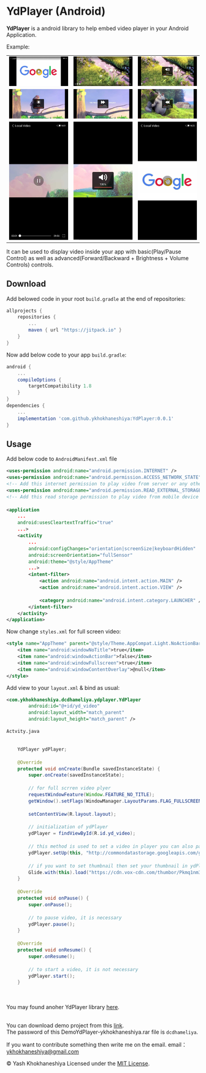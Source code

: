 # YdPlayer (Android)

<b>YdPlayer</b> is a android library to help embed video player in your Android Application.

Example:

<table>
  <tr>
    <td>
    <img src="https://raw.githubusercontent.com/dcdhameliya/YdPlayer/master/SS/1.jpg"/>
    </td>
    <td>
    <img src="https://raw.githubusercontent.com/dcdhameliya/YdPlayer/master/SS/2.jpg" />
    </td>
    <td>
    <img src="https://raw.githubusercontent.com/dcdhameliya/YdPlayer/master/SS/3.jpg" />
    </td>
  </tr>
   <tr>
    <td>
    <img src="https://raw.githubusercontent.com/dcdhameliya/YdPlayer/master/SS/4.jpg"/>
    </td>
    <td>
    <img src="https://raw.githubusercontent.com/dcdhameliya/YdPlayer/master/SS/5.jpg"/>
    </td>
    <td>
    <img src="https://raw.githubusercontent.com/dcdhameliya/YdPlayer/master/SS/6.jpg"/>
    </td>
  </tr>
     <tr>
      <td>
      <img src="https://raw.githubusercontent.com/dcdhameliya/YdPlayer/master/SS/7.jpg"/>
      </td>
      <td>
      <img src="https://raw.githubusercontent.com/dcdhameliya/YdPlayer/master/SS/8.jpg"/>
      </td>
      <td>
      <img src="https://raw.githubusercontent.com/dcdhameliya/YdPlayer/master/SS/9.jpg"/>
      </td>
    </tr>
</table>

It can be used to display video inside your app with basic(Play/Pause Control) as well as advanced(Forward/Backward + Brightness + Volume Controls) controls.

## Download
Add belowed code in your root ```build.gradle``` at the end of repositories:
```groovy
allprojects {
    repositories {
        ...
        maven { url "https://jitpack.io" }
    }
}
```

Now add below code to your app ```build.gradle```:
```groovy
android {
    ...
    compileOptions {
        targetCompatibility 1.8
    }
}
dependencies {
    ...
    implementation 'com.github.ykhokhaneshiya:YdPlayer:0.0.1'
}
```

## Usage
Add below code to ```AndroidManifest.xml``` file

```xml
<uses-permission android:name="android.permission.INTERNET" />
<uses-permission android:name="android.permission.ACCESS_NETWORK_STATE" />
<!-- Add this internet permission to play video from server or any other url/link  -->
<uses-permission android:name="android.permission.READ_EXTERNAL_STORAGE" />
<!-- Add this read storage permission to play video from mobile device  -->

<application
    ...
    android:usesCleartextTraffic="true"
    ...>
    <activity
        ...
        android:configChanges="orientation|screenSize|keyboardHidden"
        android:screenOrientation="fullSensor"
        android:theme="@style/AppTheme"
        ...>
        <intent-filter>
            <action android:name="android.intent.action.MAIN" />
            <action android:name="android.intent.action.VIEW" />

            <category android:name="android.intent.category.LAUNCHER" />
        </intent-filter>
    </activity>
</application>
```

Now change ```styles.xml``` for full screen video:
```xml
<style name="AppTheme" parent="@style/Theme.AppCompat.Light.NoActionBar">
    <item name="android:windowNoTitle">true</item>
    <item name="android:windowActionBar">false</item>
    <item name="android:windowFullscreen">true</item>
    <item name="android:windowContentOverlay">@null</item>
</style>
```

Add view to your ```layout.xml``` & bind as usual:
```xml
<com.ykhokhaneshiya.dcdhameliya.ydplayer.YdPlayer
        android:id="@+id/yd_video"
        android:layout_width="match_parent"
        android:layout_height="match_parent" />
```

```Actvity.java```
```java

    YdPlayer ydPlayer;

    @Override
    protected void onCreate(Bundle savedInstanceState) {
        super.onCreate(savedInstanceState);

        // for full scrren video plyer
        requestWindowFeature(Window.FEATURE_NO_TITLE);
        getWindow().setFlags(WindowManager.LayoutParams.FLAG_FULLSCREEN,WindowManager.LayoutParams.FLAG_FULLSCREEN);

        setContentView(R.layout.layout);
        
        // initialization of ydPlayer
        ydPlayer = findViewById(R.id.yd_video);

        // this method is used to set a video in player you can also pass local path of a video, Last parameter is a video name
        ydPlayer.setUp(this, "http://commondatastorage.googleapis.com/gtv-videos-bucket/sample/BigBuckBunny.mp4", "Local Video");

        // if you want to set thumbnail then set your thumbnail in ydPlayer.posterImageView 
        Glide.with(this).load("https://cdn.vox-cdn.com/thumbor/Pkmq1nm3skO0-j693JTMd7RL0Zk=/0x0:2012x1341/1200x800/filters:focal(0x0:2012x1341)/cdn.vox-cdn.com/uploads/chorus_image/image/47070706/google2.0.0.jpg").into(ydPlayer.posterImageView);
    }

    @Override
    protected void onPause() {
        super.onPause();

        // to pause video, it is necessary
        ydPlayer.pause();
    }

    @Override
    protected void onResume() {
        super.onResume();

        // to start a video, it is not necessary
        ydPlayer.start();
    }
```

<br><br>You may found anoher YdPlayer library [here](https://github.com/dcdhameliya/YdPlayer).<br><br>

You can download demo project from this [link](https://app.box.com/s/gnj7a2cg8yjmwybe7qkmd2v2q2eaouus).<br>
The password of this DemoYdPlayer-ykhokhaneshiya.rar file is ```dcdhameliya```.

If you want to contribute something then write me on the email.
email：ykhokhaneshiya@gmail.com

&copy; Yash Khokhaneshiya
Licensed under the [MIT License](LICENSE).
